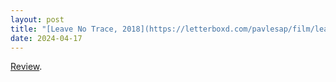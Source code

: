 ```yaml
---
layout: post
title: "[Leave No Trace, 2018](https://letterboxd.com/pavlesap/film/leave-no-trace/)"
date: 2024-04-17
---
```


[Review](https://letterboxd.com/pavlesap/film/leave-no-trace/).

